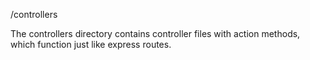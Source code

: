 /controllers

The controllers directory contains controller files with action methods, which function just like express routes.